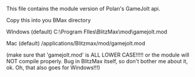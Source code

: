 This file contains the module version of Polan's GameJolt api.


Copy this into you BMax directory

WIndows (default)
C:\Program FIles\BlitzMax\mod\gamejolt.mod


Mac (default)
/applications/Blitzmax/mod/gamejolt.mod


(make sure that 'gamejolt.mod' is ALL LOWER CASE!!!!! or the module will NOT compile properly. Bug in BlitzMax itself, so don't bother me about it, ok. Oh, that also goes for Windows!!!)


